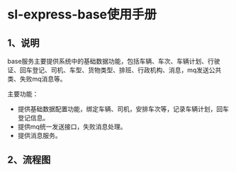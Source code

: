 # sl-express-base使用手册

## 1、说明

base服务主要提供系统中的基础数据功能，包括车辆、车次、车辆计划、行驶证、回车登记、司机、车型、货物类型、排班、行政机构、消息，mq发送公共类、失败mq消息等。

主要功能：

- 提供基础数据配置功能，绑定车辆、司机，安排车次等，记录车辆计划，回车登记信息。
- 提供mq统一发送接口，失败消息处理。
- 提供消息服务。
## 2、流程图



